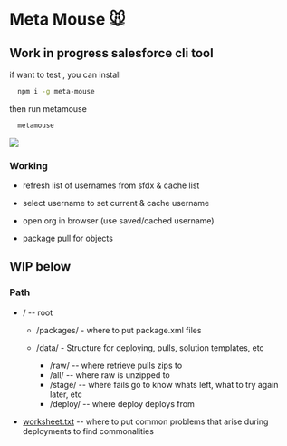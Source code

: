 # Meta Mouse 🐭

## Work in progress salesforce cli tool

if want to test , you can install

```bash
  npm i -g meta-mouse
```

then run metamouse 


```bash
  metamouse
```


<img src="https://i.imgur.com/qTi2EbG.png">

### Working

- refresh list of usernames from sfdx & cache list
- select username to set current & cache username
- open org in browser (use saved/cached username)
  
- package pull for objects

WIP below
---

### Path

  - / -- root

    - /packages/ - where to put package.xml files

    - /data/ - Structure for deploying, pulls, solution templates, etc
      - /raw/ -- where retrieve pulls zips to
      - /all/ -- where raw is unzipped to
      - /stage/ -- where fails go to know whats left, what to try again later, etc
      - /deploy/ -- where deploy deploys from

  - [worksheet.txt](worksheet.txt) -- where to put common problems that arise during deployments to find commonalities
